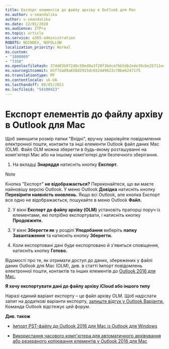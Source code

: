 ```yaml
---
title: Експорт елементів до файлу архіву в Outlook для Mac
ms.author: v-smandalika
author: v-smandalika
ms.date: 12/01/2020
ms.audience: ITPro
ms.topic: article
ms.service: o365-administration
ROBOTS: NOINDEX, NOFOLLOW
localization_priority: Normal
ms.custom:
- "1800009"
- "7350"
ms.openlocfilehash: 374d03b97240c50ed8a3f20f36dce7bb5db2ede39cbe25711ed615efdbe1ac93
ms.sourcegitcommit: b5f7da89a650d2915dc652449623c78be6247175
ms.translationtype: MT
ms.contentlocale: uk-UA
ms.lasthandoff: 08/05/2021
ms.locfileid: "54100423"
---
```

# <a name="export-items-to-an-archive-file-in-outlook-for-mac"></a>Експорт елементів до файлу архіву в Outlook для Mac

Щоб зменшити розмір папки "Вхідні", вручну заархівуйте повідомлення електронної пошти, контакти та інші елементи Outlook файл даних Mac (OLM). Файл OLM можна зберегти в будь-якому розташуванні на комп'ютері Mac або на іншому комп'ютері для безпечного зберігання.

1. На вкладці **Знаряддя** натисніть кнопку **Експорт.**

> [!NOTE]
> Кнопка "Експорт" **не відображається?** Переконайтеся, що ви маєте найновішу версію Outlook. У меню Outlook **Довідка** натисніть кнопку **Перевірити наявність оновлень.** Якщо всі Outlook, але кнопка Експорт все одно  не відображається,  пошукайте в меню Outlook **Файл.**

2. У вікні **Експорт до файлу архіву (OLM)** установіть прапорці поруч із елементами, які потрібно експортувати, і натисніть кнопку **Продовжити.**

3. У вікні **Зберегти як** у розділі **Уподобання** виберіть **папку Завантаження** та натисніть кнопку **Зберегти.**

4. Коли експортовані дані буде експортовано й з'явиться сповіщення, натисніть кнопку **Готово.**

Відомості про те, як отримати доступ до даних, збережених у файлі даних Outlook для Mac (OLM), див. в статті Імпорт повідомлень електронної пошти, контактів та інших елементів до [Outlook 2016 для Mac.](https://support.microsoft.com/office/import-and-export-outlook-email-contacts-and-calendar-92577192-3881-4502-b79d-c3bbada6c8ef#ID0EAACAAA=macOS)

**Я хочу експортувати дані до файлу архіву iCloud або іншого типу**

Наразі єдиний варіант експорту – це файл архіву OLM. Щоб надіслати запит на додаткові варіанти експорту, [залиште відгук у Outlook Варіанти.](https://outlook.uservoice.com/) Команда Outlook відстежує цей форум.

**Див. також**

- [Імпорт PST-файлу до Outlook 2016 для Mac із Outlook для Windows](https://support.microsoft.com/office/import-a-pst-file-into-outlook-for-mac-from-outlook-for-windows-b4a6a1d6-94bb-4c85-a4fc-a83dc690e18c)

- [Використання часового комп'ютера для автоматичного архівування або резервного копіювання елементів у Outlook 2016 для Mac](https://support.microsoft.com/office/automatically-archive-or-back-up-outlook-for-mac-items-441fcce5-2262-4b64-ac8c-fa949df989f5)
